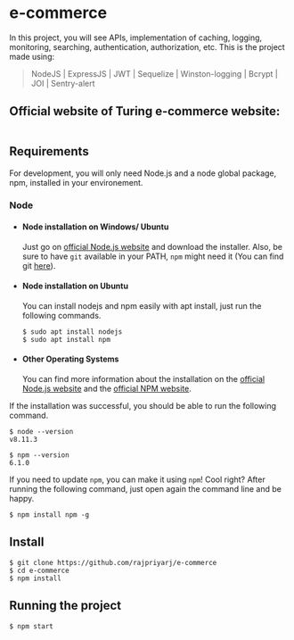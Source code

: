 # e-commerce

In this project, you will see APIs, implementation of caching, logging, monitoring, searching, authentication, authorization, etc.
This is the project made using:
>NodeJS | ExpressJS | JWT | Sequelize | Winston-logging | Bcrypt | JOI | Sentry-alert

## Official website of Turing e-commerce website:
![<img src="https://www.svgrepo.com/show/147094/api.svg" width=100/>](https://backendapi.turing.com/docs/#/)


## Requirements

For development, you will only need Node.js and a node global package, npm, installed in your environement.

### Node
- #### Node installation on Windows/ Ubuntu

  Just go on [official Node.js website](https://nodejs.org/) and download the installer.
Also, be sure to have `git` available in your PATH, `npm` might need it (You can find git [here](https://git-scm.com/)).

- #### Node installation on Ubuntu

  You can install nodejs and npm easily with apt install, just run the following commands.

      $ sudo apt install nodejs
      $ sudo apt install npm

- #### Other Operating Systems
  You can find more information about the installation on the [official Node.js website](https://nodejs.org/) and the [official NPM website](https://npmjs.org/).

If the installation was successful, you should be able to run the following command.

    $ node --version
    v8.11.3

    $ npm --version
    6.1.0

If you need to update `npm`, you can make it using `npm`! Cool right? After running the following command, just open again the command line and be happy.

    $ npm install npm -g


## Install

    $ git clone https://github.com/rajpriyarj/e-commerce
    $ cd e-commerce
    $ npm install

## Running the project

    $ npm start
